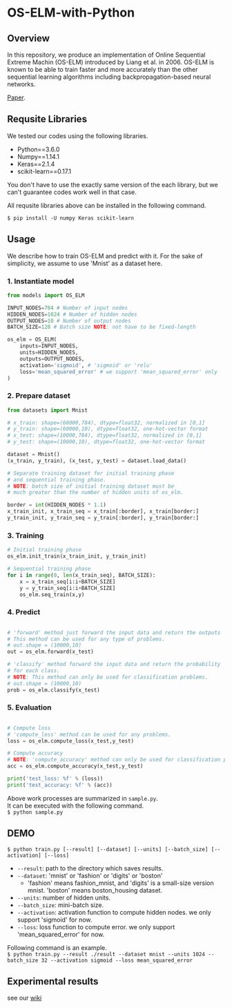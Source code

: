 # OS-ELM-with-Python

## Overview

In this repository, we produce an implementation of Online Sequential
Extreme Machin (OS-ELM) introduced by Liang et al. in 2006.
OS-ELM is known to be able to train faster and more accurately than
the other sequential learning algorithms including
backpropagation-based neural networks.

[Paper](http://citeseerx.ist.psu.edu/viewdoc/download?doi=10.1.1.217.1418&rep=rep1&type=pdf).

## Requsite Libraries

We tested our codes using the following libraries.

* Python==3.6.0
* Numpy==1.14.1
* Keras==2.1.4
* scikit-learn==0.17.1

You don't have to use the exactly same version of the each library,
but we can't guarantee codes work well in that case.

All requsite libraries above can be installed in the following command.

`$ pip install -U numpy Keras scikit-learn`

## Usage

We describe how to train OS-ELM and predict with it. For the sake of simplicity, we assume to use 'Mnist' as a dataset here.

### 1. Instantiate model

```python
from models import OS_ELM

INPUT_NODES=784 # Number of input nodes
HIDDEN_NODES=1024 # Number of hidden nodes
OUTPUT_NODES=10 # Number of output nodes
BATCH_SIZE=128 # Batch size NOTE: not have to be fixed-length

os_elm = OS_ELM(
    inputs=INPUT_NODES,
    units=HIDDEN_NODES,
    outputs=OUTPUT_NODES,
    activation='sigmoid', # 'sigmoid' or 'relu'
    loss='mean_squared_error' # we support 'mean_squared_error' only
)
```

### 2. Prepare dataset

```python
from datasets import Mnist

# x_train: shape=(60000,784), dtype=float32, normalized in [0,1]
# y_train: shape=(60000,10), dtype=float32, one-hot-vector format
# x_test: shape=(10000,784), dtype=float32, normalized in [0,1]
# y_test: shape=(10000,10), dtype=float32, one-hot-vector format

dataset = Mnist()
(x_train, y_train), (x_test, y_test) = dataset.load_data()

# Separate training dataset for initial training phase
# and sequential training phase.
# NOTE: batch size of initial training dataset must be
# much greater than the number of hidden units of os_elm.

border = int(HIDDEN_NODES * 1.1)
x_train_init, x_train_seq = x_train[:border], x_train[border:]
y_train_init, y_train_seq = y_train[:border], y_train[border:]
```

### 3. Training

```python
# Initial training phase
os_elm.init_train(x_train_init, y_train_init)

# Sequential training phase
for i in range(0, len(x_train_seq), BATCH_SIZE):
    x = x_train_seq[i:i+BATCH_SIZE]
    y = y_train_seq[i:i+BATCH_SIZE]
    os_elm.seq_train(x,y)
```

### 4. Predict

```python

# 'forward' method just forward the input data and return the outputs
# This method can be used for any type of problems.
# out.shape = (10000,10)
out = os_elm.forward(x_test)

# 'classify' method forward the input data and return the probability
# for each class.
# NOTE: This method can only be used for classification problems.
# out.shape = (10000,10)
prob = os_elm.classify(x_test)
```

### 5. Evaluation

```python

# Compute loss
# 'compute_loss' method can be used for any problems.
loss = os_elm.compute_loss(x_test,y_test)

# Compute accuracy
# NOTE: 'compute_accuracy' method can only be used for classification problems
acc = os_elm.compute_accuracy(x_test,y_test)

print('test_loss: %f' % (loss))
print('test_accuracy: %f' % (acc))
```

Above work processes are summarized in `sample.py`.  
It can be executed with the following command.  
`$ python sample.py`

## DEMO

`$ python train.py [--result] [--dataset] [--units] [--batch_size] [--activation] [--loss]`  

* `--result`: path to the directory which saves results.
* `--dataset`: 'mnist' or 'fashion' or 'digits' or 'boston'
    * 'fashion' means fashion\_mnist, and 'digits' is a small-size version mnist. 'boston' means boston\_housing dataset.
* `--units`: number of hidden units.
* `--batch_size`: mini-batch size.
* `--activation`: activation function to compute hidden nodes. we only support 'sigmoid' for now.
* `--loss`: loss function to compute error. we only support 'mean\_squared\_error' for now.

Following command is an example.  
`$ python train.py --result ./result --dataset mnist --units 1024 --batch_size 32 --activation sigmoid --loss mean_squared_error`

## Experimental results

see our [wiki](https://github.com/otenim/OS-ELM-with-Python/wiki)
